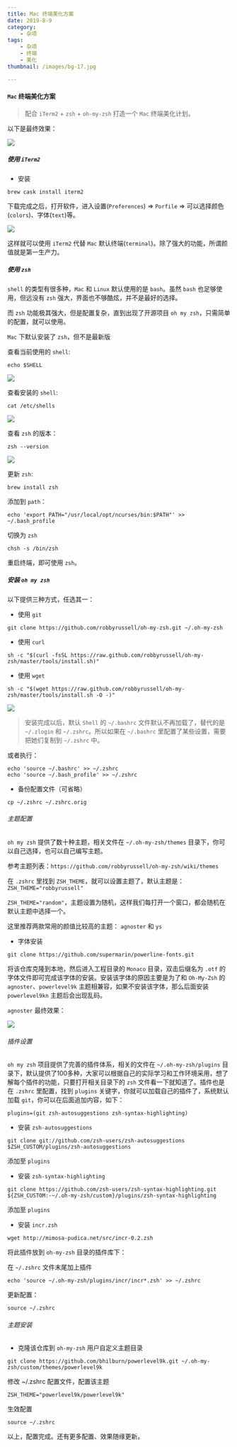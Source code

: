 ```yaml
---
title: Mac 终端美化方案
date: 2019-8-9
category:
    - 杂项
tags:
    - 杂项
    - 终端
    - 美化
thumbnail: /images/bg-17.jpg

---
```


#### `Mac` 终端美化方案

> 配合 `iTerm2` + `zsh` + `oh-my-zsh` 打造一个 `Mac` 终端美化计划。

<!-- more -->

以下是最终效果：

![](http://ww1.sinaimg.cn/large/9c62a0cfly1g5ti28b3k0j21z40qqn5h.jpg)


##### 使用 `iTerm2`

- 安装

```shell
brew cask install iterm2
```

下载完成之后，打开软件，进入设置(`Preferences`) => `Porfile` => 可以选择颜色(`colors`)、字体(`text`)等。

![](http://ww1.sinaimg.cn/large/9c62a0cfly1g5skvbwjbbj21fk0p044a.jpg)

这样就可以使用 `iTerm2` 代替 `Mac` 默认终端(`terminal`)。除了强大的功能，所谓颜值就是第一生产力。

##### 使用 `zsh`

`shell` 的类型有很多种，`Mac` 和 `Linux` 默认使用的是 `bash`。虽然 `bash` 也足够使用，但远没有 `zsh` 强大，界面也不够酷炫，并不是最好的选择。

而 `zsh` 功能极其强大，但是配置复杂，直到出现了开源项目 `oh my zsh`，只需简单的配置，就可以使用。

`Mac` 下默认安装了 `zsh`，但不是最新版

查看当前使用的 `shell`:

```shell
echo $SHELL
```

![](http://ww1.sinaimg.cn/large/9c62a0cfly1g5sfocuy6fj20xc01mt8q.jpg)

查看安装的 `shell`:

```shell
cat /etc/shells
```

![](http://ww1.sinaimg.cn/large/9c62a0cfly1g5sfp31ffvj20xc08ot9e.jpg)

查看 `zsh` 的版本：

```shell
zsh --version
```

![](http://ww1.sinaimg.cn/large/9c62a0cfly1g5sfq0111jj20xc01kdfy.jpg)

更新 `zsh`:

```
brew install zsh
```

添加到 `path`：

```
echo 'export PATH="/usr/local/opt/ncurses/bin:$PATH"' >> ~/.bash_profile
```

切换为 `zsh`

```shell
chsh -s /bin/zsh
```

重启终端，即可使用 `zsh`。

##### 安装 `oh my zsh`

以下提供三种方式，任选其一：

- 使用 `git`

```shell
git clone https://github.com/robbyrussell/oh-my-zsh.git ~/.oh-my-zsh
```

- 使用 `curl`

```shell
sh -c "$(curl -fsSL https://raw.github.com/robbyrussell/oh-my-zsh/master/tools/install.sh)"
```

- 使用 `wget`

```shell
sh -c "$(wget https://raw.github.com/robbyrussell/oh-my-zsh/master/tools/install.sh -O -)"
```

![](http://ww1.sinaimg.cn/large/9c62a0cfly1g5sg0kn6xlj218k0lgmzt.jpg)

> 安装完成以后，默认 `Shell` 的 `~/.bashrc` 文件默认不再加载了，替代的是 `~/.zlogin` 和 `~/.zshrc`。所以如果在 `~/.bashrc` 里配置了某些设置，需要把她们复制到 `~/.zshrc` 中。

或者执行：

```shell
echo 'source ~/.bashrc' >> ~/.zshrc
echo 'source ~/.bash_profile' >> ~/.zshrc
```

- 备份配置文件（可省略）

```shell
cp ~/.zshrc ~/.zshrc.orig
```

###### 主题配置

`oh my zsh` 提供了数十种主题，相关文件在 `~/.oh-my-zsh/themes` 目录下，你可以自己选择，也可以自己编写主题。

参考主题列表：`https://github.com/robbyrussell/oh-my-zsh/wiki/themes`

在 `.zshrc` 里找到 `ZSH_THEME`，就可以设置主题了，默认主题是：`ZSH_THEME="robbyrussell"`

`ZSH_THEME="random"`，主题设置为随机，这样我们每打开一个窗口，都会随机在默认主题中选择一个。

这里推荐两款常用的颜值比较高的主题： `agnoster` 和 `ys`

- 字体安装

```shell
git clone https://github.com/supermarin/powerline-fonts.git
```

将该仓库克隆到本地，然后进入工程目录的 `Monaco` 目录，双击后缀名为 `.otf` 的字体文件即可完成该字体的安装。安装该字体的原因主要是为了和 `Oh-My-Zsh` 的 `agnoster`、`powerlevel9k` 主题相兼容，如果不安装该字体，那么后面安装 `powerlevel9kn` 主题后会出现乱码。


`agnoster` 最终效果：

![](http://ww1.sinaimg.cn/large/9c62a0cfly1g5thwq6f8zj21z40nmq8k.jpg)

###### 插件设置

`oh my zsh` 项目提供了完善的插件体系，相关的文件在 `~/.oh-my-zsh/plugins` 目录下，默认提供了100多种，大家可以根据自己的实际学习和工作环境采用，想了解每个插件的功能，只要打开相关目录下的 `zsh` 文件看一下就知道了。插件也是在 `.zshrc` 里配置，找到 `plugins` 关键字，你就可以加载自己的插件了，系统默认加载 `git`，你可以在后面追加内容，如下：

```shell
plugins=(git zsh-autosuggestions zsh-syntax-highlighting)
```

- 安装 `zsh-autosuggestions`

```shell
git clone git://github.com/zsh-users/zsh-autosuggestions $ZSH_CUSTOM/plugins/zsh-autosuggestions
```

添加至 `plugins`

- 安装 `zsh-syntax-highlighting`

```shell
git clone https://github.com/zsh-users/zsh-syntax-highlighting.git ${ZSH_CUSTOM:-~/.oh-my-zsh/custom}/plugins/zsh-syntax-highlighting
```

添加至 `plugins`

- 安装 `incr.zsh`

```shell
wget http://mimosa-pudica.net/src/incr-0.2.zsh
```

将此插件放到 `oh-my-zsh` 目录的插件库下：

在 `~/.zshrc` 文件末尾加上插件

```shell
echo 'source ~/.oh-my-zsh/plugins/incr/incr*.zsh' >> ~/.zshrc
```

更新配置：

```shell
source ~/.zshrc   
```

###### 主题安装

- 克隆该仓库到 `oh-my-zsh` 用户自定义主题目录

```shell
git clone https://github.com/bhilburn/powerlevel9k.git ~/.oh-my-zsh/custom/themes/powerlevel9k
```

修改 ~/.zshrc 配置文件，配置该主题

```shell
ZSH_THEME="powerlevel9k/powerlevel9k"
```

生效配置

```shell
source ~/.zshrc
```

以上，配置完成。还有更多配置、效果随缘更新。
